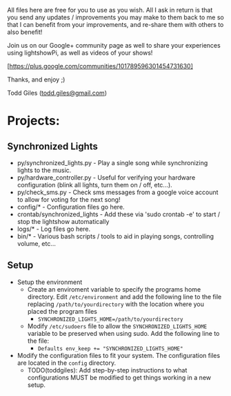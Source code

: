 All files here are free for you to use as you wish.  All I ask in return is
that you send any updates / improvements you may make to them back to me so
that I can benefit from your improvements, and re-share them with others to
also benefit!

Join us on our Google+ community page as well to share your experiences
using lightshowPi, as well as videos of your shows!

[https://plus.google.com/communities/101789596301454731630]

Thanks, and enjoy ;)

Todd Giles ([todd.giles@gmail.com](mailto:todd.giles@gmail.com))

Projects:
=========

Synchronized Lights
-------------------

* py/synchronized_lights.py - Play a single song while synchronizing lights to the music.
* py/hardware_controller.py - Useful for verifying your hardware configuration (blink all lights, turn them on / off, etc...).
* py/check_sms.py - Check sms messages from a google voice account to allow for voting for the next song!
* config/* - Configuration files go here.
* crontab/synchronized_lights - Add these via 'sudo crontab -e' to start / stop the lightshow automatically
* logs/* - Log files go here.
* bin/* - Various bash scripts / tools to aid in playing songs, controlling volume, etc...

Setup
-----

* Setup the environment
	- Create an enviroment variable to specify the programs home directory. Edit `/etc/environment` and add the following line to the file replacing `/path/to/yourdirectory` with the location where you placed the program files
		- `SYNCHRONIZED_LIGHTS_HOME=/path/to/yourdirectory`
	- Modify `/etc/sudoers` file to allow the `SYNCHRONIZED_LIGHTS_HOME` variable to be preserved when using sudo. Add the following line to the file:
		- `Defaults	env_keep += "SYNCHRONIZED_LIGHTS_HOME"`
* Modify the configuration files to fit your system.  The configuration files are located in the `config` directory.
	- TODO(toddgiles): Add step-by-step instructions to what configurations MUST be modified to get things working in a new setup.
